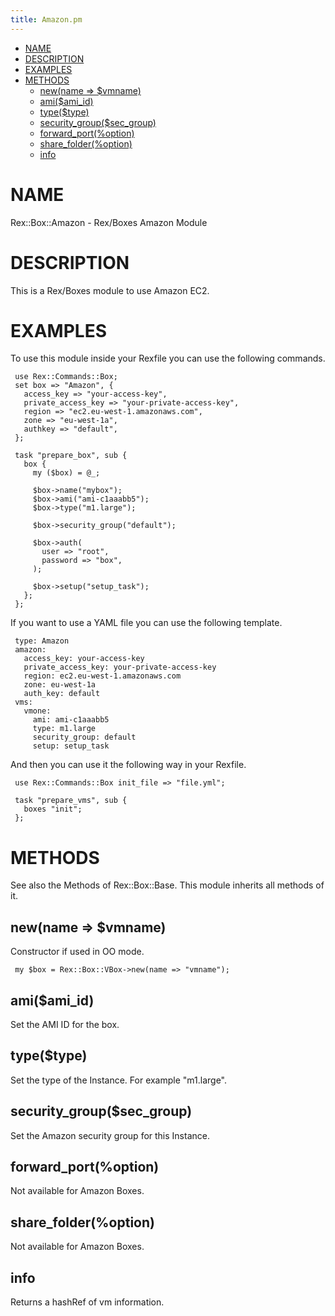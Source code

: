 ```yaml
---
title: Amazon.pm
---
```


-   [NAME](#NAME)
-   [DESCRIPTION](#DESCRIPTION)
-   [EXAMPLES](#EXAMPLES)
-   [METHODS](#METHODS)
    -   [new(name =&gt; $vmname)](#new-name-vmname-)
    -   [ami($ami\_id)](#ami-ami_id-)
    -   [type($type)](#type-type-)
    -   [security\_group($sec\_group)](#security_group-sec_group-)
    -   [forward\_port(%option)](#forward_port-option-)
    -   [share\_folder(%option)](#share_folder-option-)
    -   [info](#info)

# NAME

Rex::Box::Amazon - Rex/Boxes Amazon Module

# DESCRIPTION

This is a Rex/Boxes module to use Amazon EC2.

# EXAMPLES

To use this module inside your Rexfile you can use the following commands.

     use Rex::Commands::Box;
     set box => "Amazon", {
       access_key => "your-access-key",
       private_access_key => "your-private-access-key",
       region => "ec2.eu-west-1.amazonaws.com",
       zone => "eu-west-1a",
       authkey => "default",
     };
      
     task "prepare_box", sub {
       box {
         my ($box) = @_;
           
         $box->name("mybox");
         $box->ami("ami-c1aaabb5");
         $box->type("m1.large"); 
            
         $box->security_group("default");
            
         $box->auth(
           user => "root",
           password => "box",
         );
            
         $box->setup("setup_task");
       };
     };

If you want to use a YAML file you can use the following template.

     type: Amazon
     amazon:
       access_key: your-access-key
       private_access_key: your-private-access-key
       region: ec2.eu-west-1.amazonaws.com
       zone: eu-west-1a
       auth_key: default
     vms:
       vmone:
         ami: ami-c1aaabb5
         type: m1.large
         security_group: default
         setup: setup_task

And then you can use it the following way in your Rexfile.

     use Rex::Commands::Box init_file => "file.yml";
       
     task "prepare_vms", sub {
       boxes "init";
     };

# METHODS

See also the Methods of Rex::Box::Base. This module inherits all methods of it.

## new(name =&gt; $vmname)

Constructor if used in OO mode.

     my $box = Rex::Box::VBox->new(name => "vmname");

## ami($ami\_id)

Set the AMI ID for the box.

## type($type)

Set the type of the Instance. For example "m1.large".

## security\_group($sec\_group)

Set the Amazon security group for this Instance.

## forward\_port(%option)

Not available for Amazon Boxes.

## share\_folder(%option)

Not available for Amazon Boxes.

## info

Returns a hashRef of vm information.
